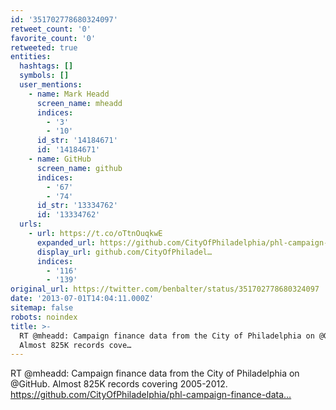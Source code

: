 ```yaml
---
id: '351702778680324097'
retweet_count: '0'
favorite_count: '0'
retweeted: true
entities:
  hashtags: []
  symbols: []
  user_mentions:
    - name: Mark Headd
      screen_name: mheadd
      indices:
        - '3'
        - '10'
      id_str: '14184671'
      id: '14184671'
    - name: GitHub
      screen_name: github
      indices:
        - '67'
        - '74'
      id_str: '13334762'
      id: '13334762'
  urls:
    - url: https://t.co/oTtnOuqkwE
      expanded_url: https://github.com/CityOfPhiladelphia/phl-campaign-finance-data
      display_url: github.com/CityOfPhiladel…
      indices:
        - '116'
        - '139'
original_url: https://twitter.com/benbalter/status/351702778680324097
date: '2013-07-01T14:04:11.000Z'
sitemap: false
robots: noindex
title: >-
  RT @mheadd: Campaign finance data from the City of Philadelphia on @GitHub.
  Almost 825K records cove…
---
```


RT @mheadd: Campaign finance data from the City of Philadelphia on @GitHub. Almost 825K records covering 2005-2012. https://github.com/CityOfPhiladelphia/phl-campaign-finance-data…